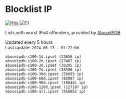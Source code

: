 # Blocklist IP

[![Hits](https://hits.seeyoufarm.com/api/count/incr/badge.svg?url=https%3A%2F%2Fgithub.com%2Fborestad%2Fblocklist-ip%2F&count_bg=%2379C83D&title_bg=%23555555&icon=&icon_color=%23E7E7E7&title=hits&edge_flat=false)](https://hits.seeyoufarm.com)  ![CI](https://img.shields.io/github/workflow/status/borestad/blocklist-ip/CI?style=flat-square)

Lists with worst IPv4 offenders, provided by [AbuseIPDB](https://www.abuseipdb.com/)

<!-- FOOTER-PLACEHOLDER -->
Updated every 5 hours<br>
Last update: `2024-06-13 - 01:22:00`
```
abuseipdb-s100-1d.ipset (23656 ip)
abuseipdb-s100-2d.ipset (27467 ip)
abuseipdb-s100-3d.ipset (30205 ip)
abuseipdb-s100-7d.ipset (38386 ip)
abuseipdb-s100-30d.ipset (59893 ip)
abuseipdb-s100-60d.ipset (82087 ip)
abuseipdb-s100-90d.ipset (106441 ip)
abuseipdb-s100-120d.ipset (127187 ip)
abuseipdb-s100-all.ipset (556052 ip)
```
